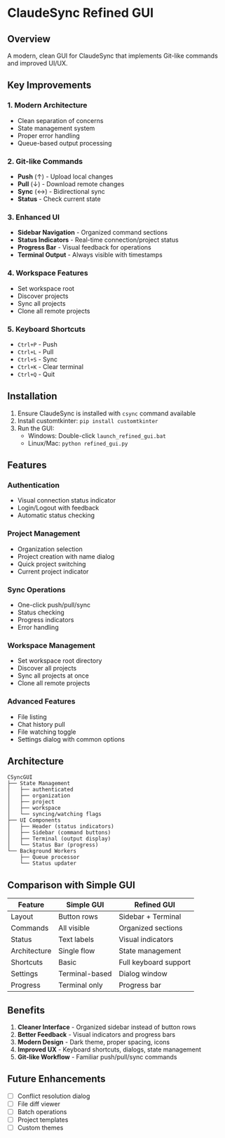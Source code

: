 # ClaudeSync Refined GUI

## Overview
A modern, clean GUI for ClaudeSync that implements Git-like commands and improved UI/UX.

## Key Improvements

### 1. **Modern Architecture**
- Clean separation of concerns
- State management system
- Proper error handling
- Queue-based output processing

### 2. **Git-like Commands**
- **Push** (↑) - Upload local changes
- **Pull** (↓) - Download remote changes
- **Sync** (↔) - Bidirectional sync
- **Status** - Check current state

### 3. **Enhanced UI**
- **Sidebar Navigation** - Organized command sections
- **Status Indicators** - Real-time connection/project status
- **Progress Bar** - Visual feedback for operations
- **Terminal Output** - Always visible with timestamps

### 4. **Workspace Features**
- Set workspace root
- Discover projects
- Sync all projects
- Clone all remote projects

### 5. **Keyboard Shortcuts**
- `Ctrl+P` - Push
- `Ctrl+L` - Pull
- `Ctrl+S` - Sync
- `Ctrl+K` - Clear terminal
- `Ctrl+Q` - Quit

## Installation

1. Ensure ClaudeSync is installed with `csync` command available
2. Install customtkinter: `pip install customtkinter`
3. Run the GUI:
   - Windows: Double-click `launch_refined_gui.bat`
   - Linux/Mac: `python refined_gui.py`

## Features

### Authentication
- Visual connection status indicator
- Login/Logout with feedback
- Automatic status checking

### Project Management
- Organization selection
- Project creation with name dialog
- Quick project switching
- Current project indicator

### Sync Operations
- One-click push/pull/sync
- Status checking
- Progress indicators
- Error handling

### Workspace Management
- Set workspace root directory
- Discover all projects
- Sync all projects at once
- Clone all remote projects

### Advanced Features
- File listing
- Chat history pull
- File watching toggle
- Settings dialog with common options

## Architecture

```
CSyncGUI
├── State Management
│   ├── authenticated
│   ├── organization
│   ├── project
│   ├── workspace
│   └── syncing/watching flags
├── UI Components
│   ├── Header (status indicators)
│   ├── Sidebar (command buttons)
│   ├── Terminal (output display)
│   └── Status Bar (progress)
└── Background Workers
    ├── Queue processor
    └── Status updater
```

## Comparison with Simple GUI

| Feature | Simple GUI | Refined GUI |
|---------|------------|-------------|
| Layout | Button rows | Sidebar + Terminal |
| Commands | All visible | Organized sections |
| Status | Text labels | Visual indicators |
| Architecture | Single flow | State management |
| Shortcuts | Basic | Full keyboard support |
| Settings | Terminal-based | Dialog window |
| Progress | Terminal only | Progress bar |

## Benefits

1. **Cleaner Interface** - Organized sidebar instead of button rows
2. **Better Feedback** - Visual indicators and progress bars
3. **Modern Design** - Dark theme, proper spacing, icons
4. **Improved UX** - Keyboard shortcuts, dialogs, state management
5. **Git-like Workflow** - Familiar push/pull/sync commands

## Future Enhancements

- [ ] Conflict resolution dialog
- [ ] File diff viewer
- [ ] Batch operations
- [ ] Project templates
- [ ] Custom themes
